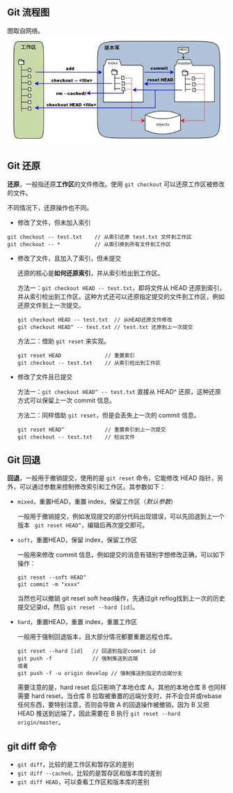## Git 流程图

图取自网络。
![git 流程图](../images/git-02-01.webp)

## Git 还原
**还原**，一般指还原**工作区**的文件修改。使用 `git checkout` 可以还原工作区被修改的文件。

不同情况下，还原操作也不同。

- 修改了文件，但未加入索引
```
git checkout -- test.txt    // 从索引还原 test.txt 文件到工作区
git checkout -- *           // 从索引换到所有文件到工作区
```

- 修改了文件，且加入了索引，但未提交

    还原的核心是**如何还原索引**，并从索引检出到工作区。

    方法一：`git checkout HEAD -- test.txt`，即将文件从 HEAD 还原到索引，并从索引检出到工作区。这种方式还可以还原指定提交的文件到工作区，例如还原文件到上一次提交。
    ```
    git checkout HEAD -- test.txt  // 从HEAD还原文件修改
    git checkout HEAD^ -- test.txt // test.txt 还原到上一次提交
    ```

    方法二：借助 `git reset` 来实现。
    ```
    git reset HEAD              // 重置索引
    git checkout -- test.txt    // 从索引检出到工作区
    ```

- 修改了文件且已提交

    方法一：`git checkout HEAD^ -- test.txt` 直接从 HEAD^ 还原，这种还原方式可以保留上一次 commit 信息。

    方法二：同样借助 `git reset`，但是会丢失上一次的 commit 信息。
    ```
    git reset HEAD^             // 重置索引到上一次提交
    git checkout -- test.txt    // 检出文件
    ```

## Git 回退
**回退**，一般用于撤销提交，使用的是 `git reset` 命令，它能修改 HEAD 指针，另外，可以通过参数来控制修改索引和工作区。其参数如下：

- `mixed`，重置HEAD，重置 index，保留工作区（*默认参数*）

    一般用于撤销提交，例如发现提交的部分代码出现错误，可以先回退到上一个版本 ` git reset HEAD^`，编辑后再次提交即可。

- `soft`，重置HEAD，保留 index，保留工作区

    一般用来修改 commit 信息，例如提交的消息有错别字想修改正确，可以如下操作：
    ```
    git reset --soft HEAD^
    git commit -m "xxxx"
    ```

    当然也可以撤销 git reset soft head操作，先通过git reflog找到上一次的历史提交记录id，然后 `git reset --hard [id]`。

- `hard`，重置HEAD，重置 index，重置工作区

    一般用于强制回退版本，且大部分情况都要重置远程仓库。
    ```
    git reset --hard [id]   // 回退到指定commit id
    git push -f             // 强制推送到远端
    或者
    git push -f -u origin develop // 强制推送到指定的远端分支
    ```

    需要注意的是，hard reset 后只影响了本地仓库 A，其他的本地仓库 B 也同样需要 hard reset，当仓库 B 拉取被重置的远端分支时，并不会合并或rebase任何东西，要特别注意，否则会导致 A 的回退操作被撤销，因为 B 又把 HEAD 推送到远端了，因此需要在 B 执行 `git reset --hard origin/master`。


## git diff 命令
- `git diff`，比较的是工作区和暂存区的差别
- `git diff --cached`，比较的是暂存区和版本库的差别
- `git diff HEAD`，可以查看工作区和版本库的差别